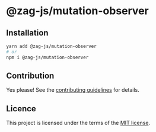 # @zag-js/mutation-observer

## Installation

```sh
yarn add @zag-js/mutation-observer
# or
npm i @zag-js/mutation-observer
```

## Contribution

Yes please! See the [contributing guidelines](https://github.com/chakra-ui/zag/blob/main/CONTRIBUTING.md) for details.

## Licence

This project is licensed under the terms of the [MIT license](https://github.com/chakra-ui/zag/blob/main/LICENSE).
